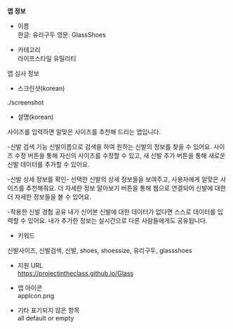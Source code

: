 **앱 정보**

- 이름  
 한글: 유리구두
 영문: GlassShoes

- 카테고리  
 라이프스타일
 유틸리티

 앱 심사 정보

- 스크린샷(korean)

 ./screenshot

- 설명(korean)

 사이즈를 입력하면 알맞은 사이즈를 추천해 드리는 앱입니다.

-신발 검색 기능
신발이름으로 검색을 하여 원하는 신발의 정보를 찾을 수 있어요.
사이즈 수정 버튼을 통해 자신의 사이즈를 수정할 수 있고,
새 신발 추가 버튼을 통해 새로운 신발 데이터를 추가할 수 있어요.

-신발 상세 정보를 확인-
선택한 신발의 상세 정보들을 보여주고, 사용자에게 알맞은 사이즈를 추천해줘요.
더 자세한 정보 알아보기 버튼을 통해 웹으로 연결되어 신발에 대한
더 자세한 정보들을 볼 수 있어요.

-착용한 신발 경험 공유
내가 신어본 신발에 대한 데이터가 없다면 스스로 데이터를 입력할 수 있어요.
내가 추가한 정보는 실시간으로 다른 사람들에게도 공유됩니다.


- 키워드 

신발사이즈, 신발검색, 신발, shoes, shoessize, 유리구두, glassshoes

- 지원 URL  
 https://projectintheclass.github.io/Glass


- 앱 아이콘  
 appIcon.png

- 기타 표기되지 않은 항목  
 all default or empty
